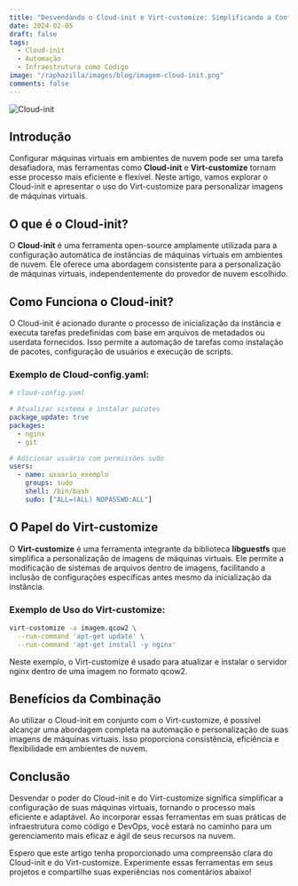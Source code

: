 ```yaml
---
title: "Desvendando o Cloud-init e Virt-customize: Simplificando a Configuração de Máquinas Virtuais"
date: 2024-02-05
draft: false
tags:
  - Cloud-init
  - Automação
  - Infraestrutura como Código
image: "/raphazilla/images/blog/imagem-cloud-init.png"
comments: false
---
```

![Cloud-init](/raphazilla/images/blog/imagem-cloud-init.png)

## Introdução

Configurar máquinas virtuais em ambientes de nuvem pode ser uma tarefa desafiadora, mas ferramentas como **Cloud-init** e **Virt-customize** tornam esse processo mais eficiente e flexível. Neste artigo, vamos explorar o Cloud-init e apresentar o uso do Virt-customize para personalizar imagens de máquinas virtuais.

## O que é o Cloud-init?

O **Cloud-init** é uma ferramenta open-source amplamente utilizada para a configuração automática de instâncias de máquinas virtuais em ambientes de nuvem. Ele oferece uma abordagem consistente para a personalização de máquinas virtuais, independentemente do provedor de nuvem escolhido.

## Como Funciona o Cloud-init?

O Cloud-init é acionado durante o processo de inicialização da instância e executa tarefas predefinidas com base em arquivos de metadados ou userdata fornecidos. Isso permite a automação de tarefas como instalação de pacotes, configuração de usuários e execução de scripts.

### Exemplo de Cloud-config.yaml:

```yaml
# cloud-config.yaml

# Atualizar sistema e instalar pacotes
package_update: true
packages:
  - nginx
  - git

# Adicionar usuário com permissões sudo
users:
  - name: usuario_exemplo
    groups: sudo
    shell: /bin/bash
    sudo: ["ALL=(ALL) NOPASSWD:ALL"]
```

## O Papel do Virt-customize

O **Virt-customize** é uma ferramenta integrante da biblioteca **libguestfs** que simplifica a personalização de imagens de máquinas virtuais. Ele permite a modificação de sistemas de arquivos dentro de imagens, facilitando a inclusão de configurações específicas antes mesmo da inicialização da instância.

### Exemplo de Uso do Virt-customize:

```bash
virt-customize -a imagem.qcow2 \
  --run-command 'apt-get update' \
  --run-command 'apt-get install -y nginx'
```

Neste exemplo, o Virt-customize é usado para atualizar e instalar o servidor nginx dentro de uma imagem no formato qcow2.

## Benefícios da Combinação

Ao utilizar o Cloud-init em conjunto com o Virt-customize, é possível alcançar uma abordagem completa na automação e personalização de suas imagens de máquinas virtuais. Isso proporciona consistência, eficiência e flexibilidade em ambientes de nuvem.

## Conclusão

Desvendar o poder do Cloud-init e do Virt-customize significa simplificar a configuração de suas máquinas virtuais, tornando o processo mais eficiente e adaptável. Ao incorporar essas ferramentas em suas práticas de infraestrutura como código e DevOps, você estará no caminho para um gerenciamento mais eficaz e ágil de seus recursos na nuvem.

Espero que este artigo tenha proporcionado uma compreensão clara do Cloud-init e do Virt-customize. Experimente essas ferramentas em seus projetos e compartilhe suas experiências nos comentários abaixo!